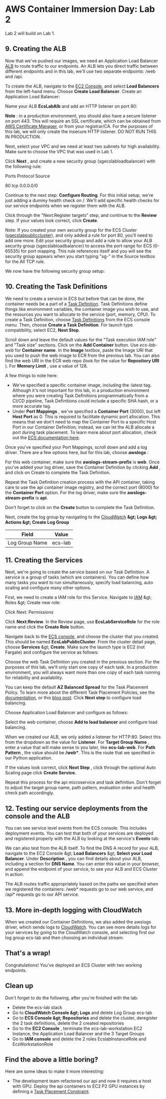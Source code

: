 # AWS Container Immersion Day: Lab 2

Lab 2 will build on Lab 1.

## 9. Creating the ALB

Now that we&#39;ve pushed our images, we need an Application Load Balancer [ALB](https://aws.amazon.com/elasticloadbalancing/applicationloadbalancer/) to route traffic to our endpoints. An ALB lets you direct traffic between different endpoints and in this lab, we&#39;ll use two separate endpoints: /web and /api.

To create the ALB, navigate to the [EC2 Console](https://console.aws.amazon.com/ec2/v2/home?#LoadBalancers:sort=loadBalancerName), and select **Load Balancers** from the left-hand menu. Choose **Create Load Balancer**.  Create an Application Load Balancer:

Name your ALB **EcsLabAlb** and add an HTTP listener on port 80:

**Note** : in a production environment, you should also have a secure listener on port 443. This will require an SSL certificate, which can be obtained from [AWS Certificate Manager](https://aws.amazon.com/certificate-manager/), or from your registrar/CA. For the purposes of this lab, we will only create the insecure HTTP listener. DO NOT RUN THIS IN PRODUCTION.

Next, select your VPC and we need at least two subnets for high availability. Make sure to choose the VPC that was used in Lab 1.

Click **Next** , and create a new security group (sgecslabloadbalancer) with the following rule:

Ports       Protocol        Source

 80           tcp          0.0.0.0/0

Continue to the next step: **Configure Routing**. For this initial setup, we&#39;re just adding a dummy health check on /. We&#39;ll add specific health checks for our service endpoints when we register them with the ALB.

Click through the &quot;Next:Register targets&quot; step, and continue to the **Review** step. If your values look correct, click **Create**.

Note: If you created your own security group for the ECS Cluster ([sgecslabpubliccluster](https://console.aws.amazon.com/ec2/v2/home?#SecurityGroups:search=sgecslabpubliccluster;sort=tag:Name)), and only added a rule for port 80, you&#39;ll need to add one more. Edit your security group and add a rule to allow your ALB security group (sgecslabloadbalancer) to access the port range for ECS (0-65535) for port mapping. This rule references itself and you will see the security group appears when you start typing &quot;sg-&quot; in the Source textbox for the All TCP rule.



We now have the following security group setup:

## 10. Creating the Task Definitions

We need to create a service in ECS but before that can be done, the container needs be a part of a [Task Definition](https://docs.aws.amazon.com/AmazonECS/latest/developerguide/create-task-definition.html). Task Definitions define things like environment variables, the container image you wish to use, and the resources you want to allocate to the service (port, memory, CPU). To create a Task Definition, choose [Task Definitions](https://console.aws.amazon.com/ecs/home?taskDefinitions&amp;region=us-east-1#/taskDefinitions) from the ECS console menu. Then, choose **Create a Task Definition**. For launch type compatibility, select EC2, **Next Step**.

Scroll down and leave the default values for the &quot;Task execution IAM role&quot; and &quot;Task size&quot; sections.  Click on the **Add Container** button. Use _ecs-lab-web_ for **Container name**. In the **Image** textbox, paste the Image URI that you used to push the web image to ECR from the previous lab.  You can also find the web URI in the ECR web repo (look for the value for **Repository URI** ). For **Memory Limit** , use a value of 128.

A few things to note here:

- We&#39;ve specified a specific container image, including the :latest tag. Although it&#39;s not important for this lab, in a production environment where you were creating Task Definitions programmatically from a CI/CD pipeline, Task Definitions could include a specific SHA hash, or a more accurate tag.
- Under **Port Mappings** , we&#39;ve specified a **Container Port** (3000), but left **Host Port** as 0. This is required to facilitate dynamic port allocation. This means that we don&#39;t need to map the Container Port to a specific Host Port in our Container Definition; instead, we can let the ALB allocate a port during task placement. To learn more about port allocation, check out the [ECS documentation here](http://docs.aws.amazon.com/AmazonECS/latest/APIReference/API_PortMapping.html).

Once you&#39;ve specified your Port Mappings, scroll down and add a log driver. There are a few options here, but for this lab, choose **awslogs** :

For this web container, make sure the **awslogs-stream-prefix** is **web**. Once you&#39;ve added your log driver, save the Container Definition by clicking **Add** , and click on Create to complete the Task Definition.

Repeat the Task Definition creation process with the API container, taking care to use the api container image registry, and the correct port (8000) for the **Container Port** option. For the log driver, make sure the **awslogs-stream-prefix** is **api**.





Don&#39;t forget to click on the **Create** button to complete the Task Definition.

Next, create the log group by navigating to the [CloudWatch](https://console.aws.amazon.com/cloudwatch) **\&gt; Logs \&gt; Actions \&gt; Create Log Group**

| **Field** | **Value** |
| --- | --- |
| Log Group Name | ecs-lab |

## 11. Creating the Services

Next, we&#39;re going to create the service based on our Task Definition. A service is a group of tasks (which are containers). You can define how many tasks you want to run simultaneously, specify load balancing, auto scaling and configure many other options.

First, we need to create a IAM role for this Service. Navigate to [IAM](https://console.aws.amazon.com/iam/) \&gt; Roles \&gt; Create new role:

Click Next: Permissions



Click **Next:Review**.  In the Review page, use **EcsLabServiceRole** for the role name and click the **Create Role** button.

Navigate back to the [ECS console](https://console.aws.amazon.com/ecs/home?taskDefinitions&amp;region=us-east-1#/clusters), and choose the cluster that you created. This should be named **EcsLabPublicCluster**. From the cluster detail page, choose **Services** \&gt; **Create**.  Make sure the launch type is EC2 (not Fargate) and configure the service as follows:

Choose the web Task Definition you created in the previous section. For the purposes of this lab, we&#39;ll only start one copy of each task. In a production environment, you will always want more than one copy of each task running for reliability and availability.

You can keep the default **AZ Balanced Spread** for the Task Placement Policy. To learn more about the different Task Placement Policies, see the [documentation](http://docs.aws.amazon.com/AmazonECS/latest/developerguide/task-placement-strategies.html), or this [blog post](https://aws.amazon.com/blogs/compute/introducing-amazon-ecs-task-placement-policies/). Click **Next step** to configure load balancing.

Choose Application Load Balancer and configure as follows:

Select the web container, choose **Add to load balancer** and configure load balancing.

When we created our ALB, we only added a listener for HTTP:80. Select this from the dropdown as the value for **Listener**. For **Target Group Name** , enter a value that will make sense to you later, like **ecs-lab-web**. For **Path Pattern** , the value should be **/web\***. This is the route that we specified in our Python application.

If the values look correct, click **Next Step** , click through the optional Auto Scaling page click **Create Service.**

Repeat this process for the api microservice and task definition. Don&#39;t forget to adjust the target group name, path pattern, evaluation order and health check path accordingly.



## 12. Testing our service deployments from the console and the ALB

You can see service level events from the ECS console. This includes deployment events. You can test that both of your services are deployed and registered properly with the ALB by looking at the service&#39;s **Events** tab:

We can also test from the ALB itself. To find the DNS A record for your ALB, navigate to the EC2 Console \&gt; **Load Balancers** \&gt; **Select your Load Balancer**. Under **Description** , you can find details about your ALB, including a section for **DNS Name**. You can enter this value in your browser, and append the endpoint of your service, to see your ALB and ECS Cluster in action:



The ALB routes traffic appropriately based on the paths we specified when we registered the containers: /web\* requests go to our web service, and /api\* requests go to our API service.

## 13. More in-depth logging with CloudWatch

When we created our Container Definitions, we also added the awslogs driver, which sends logs to [CloudWatch](https://aws.amazon.com/cloudwatch/). You can see more details logs for your services by going to the CloudWatch console, and selecting first our log group ecs-lab and then choosing an individual stream:

## That&#39;s a wrap!

Congratulations! You&#39;ve deployed an ECS Cluster with two working endpoints.

## Clean up

Don&#39;t forget to do the following, after you&#39;re finished with the lab:

- Delete the ecs-lab stack
- Go to **CloudWatch Console \&gt; Logs** and delete Log Group ecs-lab
- Go to **ECS Console \&gt; Repositories** and delete the cluster, deregister the 2 task definitions, delete the 2 created repositories
- Go to the **EC2 Console** , terminate the ecs-lab-workstation EC2 Instance, the Application Load Balancer and the 3 Target Groups
- Go to **IAM console** and delete the 2 roles EcslabInstanceRole and EcsWorkstationRole

## Find the above a little boring?

Here are some ideas to make it more interesting:

- The development team refactored our api and now it requires a host with GPU. Deploy the api containers to EC2 P2 GPU instances by defining a [Task Placement Constraint](http://docs.aws.amazon.com/AmazonECS/latest/developerguide/cluster-query-language.html).
